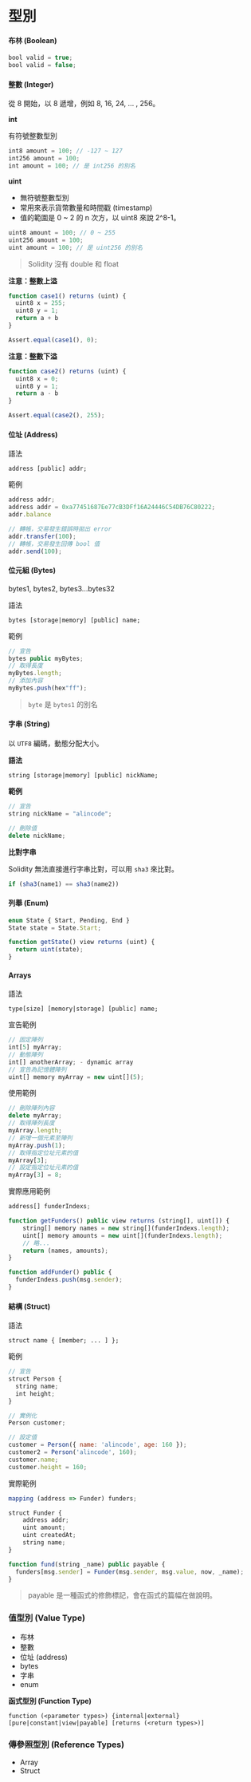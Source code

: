 # 型別

#### 布林 (Boolean)

```js
bool valid = true;
bool valid = false;
```

#### 整數 (Integer)

從 8 開始，以 8 遞增，例如 8, 16, 24, ... , 256。

**int**

有符號整數型別

```js
int8 amount = 100; // -127 ~ 127
int256 amount = 100;
int amount = 100; // 是 int256 的別名
```

**uint**

* 無符號整數型別
* 常用來表示貨幣數量和時間戳 (timestamp)
* 值的範圍是 0 ~ 2 的 n 次方，以 uint8 來說 2^8-1。

```js
uint8 amount = 100; // 0 ~ 255
uint256 amount = 100;
uint amount = 100; // 是 uint256 的別名
```

> Solidity 沒有 double 和 float

**注意：整數上溢**

```js
function case1() returns (uint) {
  uint8 x = 255;
  uint8 y = 1;
  return a + b
}

Assert.equal(case1(), 0);
```

**注意：整數下溢**

```js
function case2() returns (uint) {
  uint8 x = 0;
  uint8 y = 1;
  return a - b
}

Assert.equal(case2(), 255);
```

#### 位址 (Address)

語法

```
address [public] addr;
```

範例

```js
address addr;
address addr = 0xa77451687Ee77cB3DFf16A24446C54DB76C80222;
addr.balance

// 轉帳，交易發生錯誤時拋出 error
addr.transfer(100);
// 轉帳，交易發生回傳 bool 值
addr.send(100);
```

#### 位元組 (Bytes)

bytes1, bytes2, bytes3...bytes32

語法

```
bytes [storage|memory] [public] name;
```

範例

```js
// 宣告
bytes public myBytes;
// 取得長度
myBytes.length;
// 添加內容
myBytes.push(hex"ff");
```

> `byte` 是 `bytes1` 的別名

#### 字串 (String)

以 `UTF8` 編碼，動態分配大小。

**語法**

```
string [storage|memory] [public] nickName;
```

**範例**

```js
// 宣告
string nickName = "alincode";

// 刪除值
delete nickName;
```

**比對字串**

Solidity 無法直接進行字串比對，可以用 `sha3` 來比對。

```js
if (sha3(name1) == sha3(name2))
```

#### 列舉 (Enum)

```js
enum State { Start, Pending, End }
State state = State.Start;

function getState() view returns (uint) {
  return uint(state);
}
```

#### Arrays

語法

```
type[size] [memory|storage] [public] name;
```

宣告範例

```js
// 固定陣列
int[5] myArray;
// 動態陣列
int[] anotherArray; - dynamic array
// 宣告為記憶體陣列
uint[] memory myArray = new uint[](5);
```

使用範例

```js
// 刪除陣列內容
delete myArray;
// 取得陣列長度
myArray.length;
// 新增一個元素至陣列
myArray.push(1);
// 取得指定位址元素的值
myArray[3];
// 設定指定位址元素的值
myArray[3] = 8;
```

實際應用範例

```js
address[] funderIndexs;

function getFunders() public view returns (string[], uint[]) {
    string[] memory names = new string[](funderIndexs.length);
    uint[] memory amounts = new uint[](funderIndexs.length);
    // 略...
    return (names, amounts);
}

function addFunder() public {
  funderIndexs.push(msg.sender);
}
```

#### 結構 (Struct)

語法

```
struct name { [member; ... ] }; 
```

範例

```js
// 宣告
struct Person {
  string name;
  int height;
}

// 實例化
Person customer; 

// 設定值
customer = Person({ name: 'alincode', age: 160 }); 
customer2 = Person('alincode', 160);
customer.name; 
customer.height = 160; 
```

實際範例

```js
mapping (address => Funder) funders;

struct Funder {
    address addr;
    uint amount;
    uint createdAt;
    string name;
}

function fund(string _name) public payable {
  funders[msg.sender] = Funder(msg.sender, msg.value, now, _name);
}
```

> payable 是一種函式的修飾標記，會在函式的篇幅在做說明。

### 值型別 (Value Type)

* 布林
* 整數
* 位址 (address)
* bytes
* 字串
* enum

**函式型別 (Function Type)**

```
function (<parameter types>) {internal|external} [pure|constant|view|payable] [returns (<return types>)]
```

### 傳參照型別 (Reference Types)

* Array
* Struct